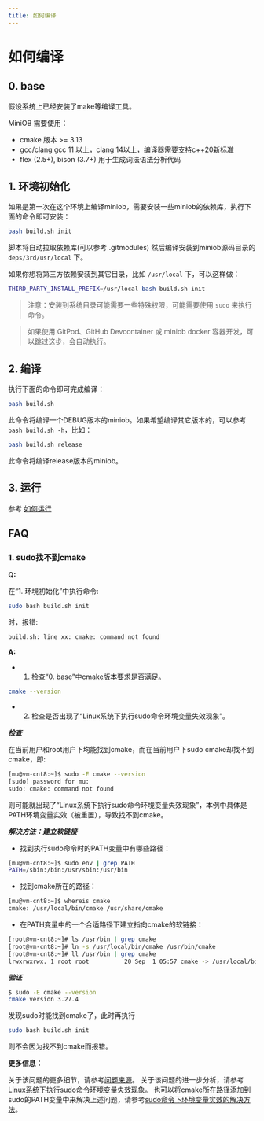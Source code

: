 ```yaml
---
title: 如何编译
---
```


# 如何编译

## 0. base

假设系统上已经安装了make等编译工具。

MiniOB 需要使用：

- cmake 版本 >= 3.13
- gcc/clang gcc 11 以上，clang 14以上，编译器需要支持c++20新标准
- flex (2.5+), bison (3.7+) 用于生成词法语法分析代码

## 1. 环境初始化

如果是第一次在这个环境上编译miniob，需要安装一些miniob的依赖库，执行下面的命令即可安装：

```bash
bash build.sh init
```

脚本将自动拉取依赖库(可以参考 .gitmodules) 然后编译安装到miniob源码目录的 `deps/3rd/usr/local` 下。

如果你想将第三方依赖安装到其它目录，比如 `/usr/local` 下，可以这样做：

```bash
THIRD_PARTY_INSTALL_PREFIX=/usr/local bash build.sh init
```

> 注意：安装到系统目录可能需要一些特殊权限，可能需要使用 `sudo` 来执行命令。

> 如果使用 GitPod、GitHub Devcontainer 或 miniob docker 容器开发，可以跳过这步，会自动执行。

## 2. 编译

执行下面的命令即可完成编译：

```bash
bash build.sh
```

此命令将编译一个DEBUG版本的miniob。如果希望编译其它版本的，可以参考 `bash build.sh -h`，比如：

```bash
bash build.sh release
```

此命令将编译release版本的miniob。

## 3. 运行

参考 [如何运行](how_to_run.md)

## FAQ

### 1. sudo找不到cmake

**Q:**

在“1. 环境初始化”中执行命令:

```bash
sudo bash build.sh init
```

时，报错:

```bash
build.sh: line xx: cmake: command not found
```

**A:**

- 1. 检查“0. base”中cmake版本要求是否满足。

```bash
cmake --version
```

- 2. 检查是否出现了“Linux系统下执行sudo命令环境变量失效现象”。

***检查***

在当前用户和root用户下均能找到cmake，而在当前用户下sudo cmake却找不到cmake，即:

```bash
[mu@vm-cnt8:~]$ sudo -E cmake --version
[sudo] password for mu: 
sudo: cmake: command not found
```

则可能就出现了“Linux系统下执行sudo命令环境变量失效现象”，本例中具体是PATH环境变量实效（被重置），导致找不到cmake。

***解决方法：建立软链接***

- 找到执行sudo命令时的PATH变量中有哪些路径：

```bash
[mu@vm-cnt8:~]$ sudo env | grep PATH
PATH=/sbin:/bin:/usr/sbin:/usr/bin
```

- 找到cmake所在的路径：

```bash
[mu@vm-cnt8:~]$ whereis cmake
cmake: /usr/local/bin/cmake /usr/share/cmake
```

- 在PATH变量中的一个合适路径下建立指向cmake的软链接：

```bash
[root@vm-cnt8:~]# ls /usr/bin | grep cmake
[root@vm-cnt8:~]# ln -s /usr/local/bin/cmake /usr/bin/cmake
[root@vm-cnt8:~]# ll /usr/bin | grep cmake
lrwxrwxrwx. 1 root root          20 Sep  1 05:57 cmake -> /usr/local/bin/cmake
```

***验证***

```bash
$ sudo -E cmake --version
cmake version 3.27.4
```

发现sudo时能找到cmake了，此时再执行

```bash
sudo bash build.sh init
```

则不会因为找不到cmake而报错。

**更多信息：**

关于该问题的更多细节，请参考[问题来源](https://ask.oceanbase.com/t/topic/35604437/7)。
关于该问题的进一步分析，请参考[Linux系统下执行sudo命令环境变量失效现象](https://zhuanlan.zhihu.com/p/669332689)。
也可以将cmake所在路径添加到sudo的PATH变量中来解决上述问题，请参考[sudo命令下环境变量实效的解决方法](https://www.cnblogs.com/xiao-xiaoyang/p/17444600.html)。
